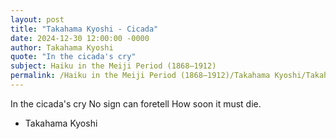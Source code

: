 ```yaml
---
layout: post
title: "Takahama Kyoshi - Cicada"
date: 2024-12-30 12:00:00 -0000
author: Takahama Kyoshi
quote: "In the cicada's cry"
subject: Haiku in the Meiji Period (1868–1912)
permalink: /Haiku in the Meiji Period (1868–1912)/Takahama Kyoshi/Takahama Kyoshi - Cicada
---
```


In the cicada's cry
No sign can foretell
How soon it must die.

- Takahama Kyoshi

